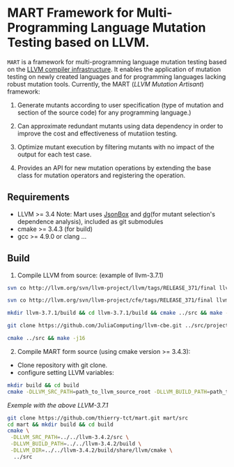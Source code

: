 # MART Framework for Multi-Programming Language Mutation Testing based on LLVM.

```MART``` is a framework for multi-programming language mutation testing based on the [LLVM compiler infrastructure](http://llvm.org/). It enables the application of mutation testing on newly created languages and for programming languages lacking robust mutation tools. Currently, the MART (_LLVM Mutation Artisant_) framework:

1. Generate mutants according to user specification (type of mutation and section of the source code) for any programming language.)

2. Can approximate redundant mutants using data dependency in order to improve the cost and effectiveness of mutatiion testing.

3. Optimize mutant execution by filtering mutants with no impact of the output for each test case.

4. Provides an API for new mutation operations by extending the base class for mutation operators and registering the operation.

## Requirements
- LLVM >= 3.4
Note: Mart uses [JsonBox](https://github.com/anhero/JsonBox) and [dg](https://github.com/mchalupa/dg)(for mutant selection's dependence analysis), included as git submodules
- cmake >= 3.4.3 (for build)
- gcc >= 4.9.0 or clang ...

## Build
1. Compile LLVM from source: (example of llvm-3.7.1)
``` bash
svn co http://llvm.org/svn/llvm-project/llvm/tags/RELEASE_371/final llvm-3.7.1/src

svn co http://llvm.org/svn/llvm-project/cfe/tags/RELEASE_371/final llvm-3.7.1/src/tools/clang

mkdir llvm-3.7.1/build && cd llvm-3.7.1/build && cmake ../src && make -j16

git clone https://github.com/JuliaComputing/llvm-cbe.git ../src/projects/llvm-cbe   #for C backend (https://github.com/JuliaComputing/llvm-cbe)

cmake ../src && make -j16
```

2. Compile MART form source (using cmake version >= 3.4.3):
* Clone repository with git clone.
* configure setting LLVM variables: 
```bash
mkdir build && cd build
cmake -DLLVM_SRC_PATH=path_to_llvm_source_root -DLLVM_BUILD_PATH=path_to_llvm_build_root -DLLVM_DIR=path_to_llvm_build_root/share/llvm/cmake path_to_mart_source_root
```
_Exemple with the above LLVM-3.7.1_
```bash
git clone https://github.com/thierry-tct/mart.git mart/src
cd mart && mkdir build && cd build
cmake \
 -DLLVM_SRC_PATH=../../llvm-3.4.2/src \
 -DLLVM_BUILD_PATH=../../llvm-3.4.2/build \
 -DLLVM_DIR=../../llvm-3.4.2/build/share/llvm/cmake \
  ../src
```


